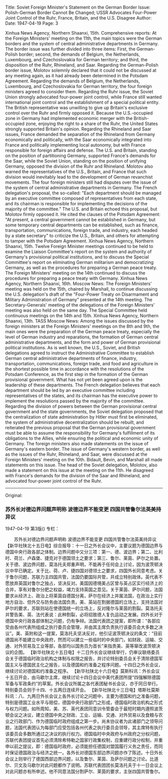Title: Soviet Foreign Minister's Statement on the German Border Issue: Polish-German Border Cannot Be Changed; USSR Advocates Four-Power Joint Control of the Ruhr, France, Britain, and the U.S. Disagree
Author:
Date: 1947-04-19
Page: 3

Xinhua News Agency, Northern Shaanxi, 15th. Comprehensive reports: At the Foreign Ministers' meeting on the 11th, the main topics were the German borders and the system of central administrative departments in Germany. The border issue was further divided into three items: First, the German-Polish border; second, the demands of Belgium, the Netherlands, Luxembourg, and Czechoslovakia for German territory; and third, the disposition of the Ruhr, Rhineland, and Saar. Regarding the German-Polish border issue, Molotov solemnly declared that it could not be discussed at any meeting again, as it had already been determined in the Potsdam Agreement. Regarding the demands of Belgium, the Netherlands, Luxembourg, and Czechoslovakia for German territory, the four foreign ministers agreed to consider them. Regarding the Ruhr issue, the Soviet Union strongly advocated four-power joint control, while France still wanted international joint control and the establishment of a special political entity. The British representative was unwilling to give up Britain's exclusive control over the Ruhr and firmly opposed it. Because the U.S.-occupied zone in Germany had implemented economic merger with the British-occupied zone, enjoying the right to a share of the Ruhr, the United States strongly supported Britain's opinion. Regarding the Rhineland and Saar issues, France demanded the separation of the Rhineland from Germany economically and politically, with the Saar economically integrated into France and politically implementing local autonomy, but with France responsible for foreign affairs and defense. The U.S. and Britain, standing on the position of partitioning Germany, supported France's demands for the Saar, while the Soviet Union, standing on the position of unifying Germany, opposed the division of the Ruhr and Rhineland. Molotov also warned the representatives of the U.S., Britain, and France that such division would inevitably lead to the development of German revanchist movements. The four foreign ministers still had disputes over the issue of the system of central administrative departments in Germany. The French delegation's proposal, the so-called: "Each department should be managed by an executive committee composed of representatives from each state, and its chairman is responsible for implementing the decisions of the majority of the committee." The U.S. and Britain echoed this proposal, but Molotov firmly opposed it. He cited the clauses of the Potsdam Agreement: "At present, a central government cannot be established in Germany, but some temporary central departments can be established, such as finance, transportation, communications, foreign trade, and industry, each headed by a state secretary" to criticize the U.S., Britain, and others for attempting to tamper with the Potsdam Agreement.
Xinhua News Agency, Northern Shaanxi, 15th. Twelve Foreign Minister meetings continued to be held to examine the Liaison Committee's report on the system and authority of Germany's provisional political institutions, and to discuss the Special Committee's report on eliminating German militarism and democratizing Germany, as well as the procedures for preparing a German peace treaty. The Foreign Ministers' meeting on the 14th continued to discuss the procedures for preparing a peace treaty with Germany.
Xinhua News Agency, Northern Shaanxi, 16th. Moscow News: The Foreign Ministers' meeting was held on the 15th, chaired by Marshall, to continue discussing the U.S. delegation's draft of the "Four-Power Treaty on Disarmament and Military Administration of Germany" presented at the 14th meeting. The Secretary-Generals' meeting of the delegations of the Foreign Ministers' meeting was also held on the same day. The Special Committee held continuous meetings on the 14th and 15th.
Xinhua News Agency, Northern Shaanxi, 13th. TASS Moscow News: Among the issues discussed by the foreign ministers at the Foreign Ministers' meetings on the 8th and 9th, the main ones were the preparation of the German peace treaty, especially the level of German industry and reparations, the formation of German central administrative departments, and the form and power of German provisional political institutions. As is well known, the U.S., Soviet, and British delegations agreed to instruct the Administrative Committee to establish German central administrative departments of finance, industry, transportation, communications, foreign trade, and food and agriculture in the shortest possible time in accordance with the resolutions of the Potsdam Conference, as the first step in the formation of the German provisional government. What has not yet been agreed upon is the leadership of these departments. The French delegation believes that each department should be led by an executive committee including representatives of the states, and its chairman has the executive power to implement the resolutions passed by the majority of the committee. Regarding the division of powers between the German provisional central government and the state governments, the Soviet delegation proposed that the centralization of state administration by Hitler must first be eliminated, the system of administrative decentralization should be rebuilt, and reiterated the previous proposal that the German provisional government must be able to assume the responsibility for Germany's fulfillment of its obligations to the Allies, while ensuring the political and economic unity of Germany. The foreign ministers also made statements on the issue of Germany's eastern border. The issue of Germany's western border, as well as the issues of the Ruhr, Rhineland, and Saar, were discussed at the Foreign Ministers' meeting on the 10th. Bidault, Bevin, and Marshall all made statements on this issue. The head of the Soviet delegation, Molotov, also made a statement on this issue at the meeting on the 11th. He disagreed with France's demands for the division of the Saar and Rhineland, and advocated four-power joint control of the Ruhr.



<hr /> 

Original: 


### 苏外长对德边界问题声明称  波德边界不能变更  四国共管鲁尔法英美持异议

1947-04-19
第3版()
专栏：

　　苏外长对德边界问题声明称
    波德边界不能变更
    四国共管鲁尔法英美持异议
    【新华社陕北十五日电】综合报导：十一日之外长会议中，主要议题为德国边界与德国中央行政各部之体制。边界问题中又分三项：第一、德、波边界；第二、比利时、荷兰、卢森堡、捷克对于德国领土之要求；第三、鲁尔、莱茵、萨尔之处置。关于德、波边界问题，莫洛托夫郑重声明，不能再于任何会上讨论，因为波茨顿决议中早已确定。关于比、荷、卢、捷四国对德领土之要求，四国外长同意考虑。关于鲁尔问题，苏联力主四国共管，法国仍要国际共管，并成立特别政体。英代表不愿放弃英国对鲁尔之独占，坚决反对。美国因德境美占区曾与英占区实行经济上的合并，享有对鲁尔分肥之权益，竭力支持英国之意见。关于莱茵、萨尔问题，法国要求从经济上、政治上将莱茵自德国分离，萨尔在经济上并属法国，在政治上实行地方自治、但外交与防务由法国负责。美、英站在割据德国的立场上，支持法国对萨尔的要求，苏联则站在使德国统一的立场上，反对隆尔与莱茵的割裂。莫洛托夫并警告美、英、法代表说：此种割裂，必将招致德人复仇运动之发展。四外长对于德国中央行政各部体制之问题，仍有争辩。法国代表团之提案，即所谓：“各部应受由各州代表所组成之执行委员会管理，并由其主席负责执行该委员会大多数之决议”。美、英附和这一提案，莫洛托夫坚决反对，他引证波茨顿决议的条文：“目前德国尚不能建立中央政府，然而可以建立一些临时的中央部门，如财政、运输、交通、对外贸易及工业等部，各部均以国务员为首长”来指责美、英等窜改波茨顿决议的企图。
    【新华社陕北十五日电】十二日外长会议继续举行，仍审议联络委员会关于德国临时政治机构之体制与权限之报告，并讨论特别委员会关于清除德国军国主义与德国民主化之报告，以及德国和约准备之程序问题。十四日之外长会议，继续讨论对德国和约准备之程序。
    【新华社陕北十六日电】莫斯科讯：外长会议十五日开会，由马歇尔主席，继续讨论十四日会议中美代表团所提“四强解除德国军备与军政条约”的草案。外长会议所属之各代表团秘书长会议，亦于同日举行。特别委员会则于十四、十五两日连续开会。
    【新华社陕北十三日电】塔斯社莫斯科讯：八、九两日外长会议上各外长讨论之问题中，主要为德国和约之准备问题，特别是德国工业水平与赔偿，德国中央行政部门之形成，德国临时政治机构之形式与权力问题。如所周知，美、苏、英代表团同意训令管委会于最短时期内遵照波茨顿会议之决议，建立德国中央之财政、工业、运输、交通、对外贸易以及食粮与农业之行政部门、作为德国临时政府组成之第一步。尚未协议者为此诸部门之领导问题，法国代表团认为每部门应受包括各州代表之执行委员会领导，其主席特有执行该委员会多数所通过之决议的执行权力。德国临时中央政府与州政府之分权问题，苏联代表团提议首先必须清除希特勒之国家行政集权制，应重建行政分权制，并重申以前之提议，即：德国临时政府，必须能担任德国对盟国履行义务之责任，而同时保证德国政治与经济之统一。各外长对德国东部边界问题亦作了陈述。十日外长会议上则举行了德国西部边界问题，以及鲁尔、莱茵、及萨尔问题之讨论。比道尔、贝文及马歇尔对此问题都作了说明。苏联代表团团长莫洛托夫于十一日会议上对此问题亦有所申述。他不同意法国分割萨尔、莱茵的要求，主张四国共管鲁尔。
